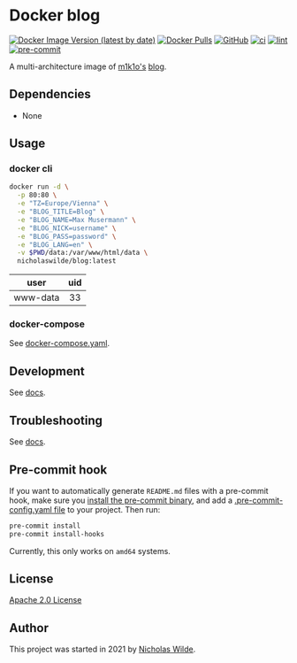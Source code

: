 # Docker blog
[![Docker Image Version (latest by date)](https://img.shields.io/docker/v/nicholaswilde/blog)](https://hub.docker.com/r/nicholaswilde/blog)
[![Docker Pulls](https://img.shields.io/docker/pulls/nicholaswilde/blog)](https://hub.docker.com/r/nicholaswilde/blog)
[![GitHub](https://img.shields.io/github/license/nicholaswilde/docker-blog)](./LICENSE)
[![ci](https://github.com/nicholaswilde/docker-blog/workflows/ci/badge.svg)](https://github.com/nicholaswilde/docker-blog/actions?query=workflow%3Aci)
[![lint](https://github.com/nicholaswilde/docker-blog/workflows/lint/badge.svg?branch=main)](https://github.com/nicholaswilde/docker-blog/actions?query=workflow%3Alint)
[![pre-commit](https://img.shields.io/badge/pre--commit-enabled-brightgreen?logo=pre-commit&logoColor=white)](https://github.com/pre-commit/pre-commit)

A multi-architecture image of [m1k1o's](https://github.com/m1k1o/) [blog](https://github.com/m1k1o/blog).

## Dependencies

* None

## Usage
### docker cli

```bash
docker run -d \
  -p 80:80 \
  -e "TZ=Europe/Vienna" \
  -e "BLOG_TITLE=Blog" \
  -e "BLOG_NAME=Max Musermann" \
  -e "BLOG_NICK=username" \
  -e "BLOG_PASS=password" \
  -e "BLOG_LANG=en" \
  -v $PWD/data:/var/www/html/data \
  nicholaswilde/blog:latest
```

|   user   | uid |
|:--------:|:---:|
| www-data |  33 |

### docker-compose

See [docker-compose.yaml](./docker-compose.yaml).

## Development

See [docs](https://nicholaswilde.io/docker-docs/development/).

## Troubleshooting

See [docs](https://nicholaswilde.io/docker-docs/troubleshooting).

## Pre-commit hook

If you want to automatically generate `README.md` files with a pre-commit hook, make sure you
[install the pre-commit binary](https://pre-commit.com/#install), and add a [.pre-commit-config.yaml file](./.pre-commit-config.yaml)
to your project. Then run:

```bash
pre-commit install
pre-commit install-hooks
```
Currently, this only works on `amd64` systems.

## License

[Apache 2.0 License](./LICENSE)

## Author
This project was started in 2021 by [Nicholas Wilde](https://github.com/nicholaswilde/).
